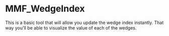 # MMF_WedgeIndex
This is a basic tool that will allow you update the wedge index instantly. That way you'll be able to visualize the value of each of the wedges.

